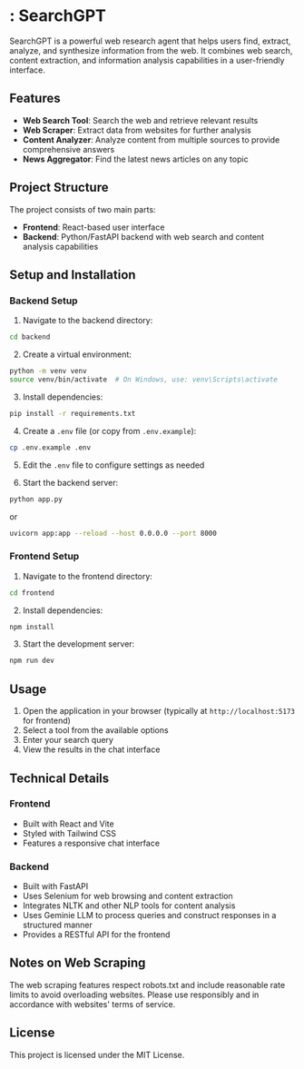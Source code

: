 # : SearchGPT

SearchGPT is a powerful web research agent that helps users find, extract, analyze, and synthesize information from the web. It combines web search, content extraction, and information analysis capabilities in a user-friendly interface.

## Features

- **Web Search Tool**: Search the web and retrieve relevant results
- **Web Scraper**: Extract data from websites for further analysis
- **Content Analyzer**: Analyze content from multiple sources to provide comprehensive answers
- **News Aggregator**: Find the latest news articles on any topic

## Project Structure

The project consists of two main parts:

- **Frontend**: React-based user interface
- **Backend**: Python/FastAPI backend with web search and content analysis capabilities

## Setup and Installation

### Backend Setup

1. Navigate to the backend directory:
```bash
cd backend
```

2. Create a virtual environment:
```bash
python -m venv venv
source venv/bin/activate  # On Windows, use: venv\Scripts\activate
```

3. Install dependencies:
```bash
pip install -r requirements.txt
```

4. Create a `.env` file (or copy from `.env.example`):
```bash
cp .env.example .env
```

5. Edit the `.env` file to configure settings as needed

6. Start the backend server:
```bash
python app.py
```
or
```bash
uvicorn app:app --reload --host 0.0.0.0 --port 8000
```

### Frontend Setup

1. Navigate to the frontend directory:
```bash
cd frontend
```

2. Install dependencies:
```bash
npm install
```

3. Start the development server:
```bash
npm run dev
```

## Usage

1. Open the application in your browser (typically at `http://localhost:5173` for frontend)
2. Select a tool from the available options
3. Enter your search query
4. View the results in the chat interface

## Technical Details

### Frontend

- Built with React and Vite
- Styled with Tailwind CSS
- Features a responsive chat interface

### Backend

- Built with FastAPI
- Uses Selenium for web browsing and content extraction
- Integrates NLTK and other NLP tools for content analysis
- Uses Geminie LLM to process queries and construct responses in a structured manner
- Provides a RESTful API for the frontend

## Notes on Web Scraping

The web scraping features respect robots.txt and include reasonable rate limits to avoid overloading websites. Please use responsibly and in accordance with websites' terms of service.

## License

This project is licensed under the MIT License. 